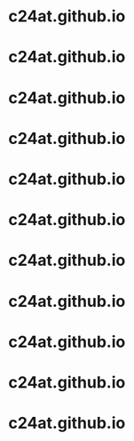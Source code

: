 # c24at.github.io
# c24at.github.io
# c24at.github.io
# c24at.github.io
# c24at.github.io
# c24at.github.io
# c24at.github.io
# c24at.github.io
# c24at.github.io
# c24at.github.io
# c24at.github.io
